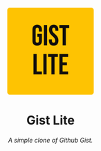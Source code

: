 <p align="center">
  <img src="https://github.com/monkeyscript/gist-lite/blob/main/src/assets/logo.svg?raw=true" width="200" alt="Logo"/>
</p>

<h1 align="center">
  Gist Lite
</h1>
<h6 align="center">
  A simple clone of Github Gist.
</h6>